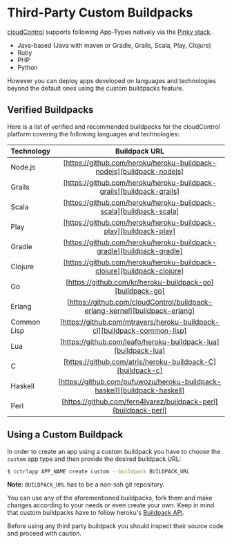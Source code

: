 # Third-Party Custom Buildpacks

[cloudControl][cloudControl] supports following App-Types natively via the [Pinky stack][PinkyStack]. 

- Java-based (Java with maven or Gradle, Grails, Scala, Play, Clojure)
- Ruby
- PHP
- Python
 
However you can deploy apps developed on languages and technologies beyond the default ones using the custom buildpacks
feature.

## Verified Buildpacks

Here is a list of verified and recommended buildpacks for the cloudControl platform covering the following languages and technologies:

|Technology|Buildpack URL|
|:---------|:----------:|
|Node.js|[https://github.com/heroku/heroku-buildpack-nodejs][buildpack-nodejs]|
|Grails|[https://github.com/heroku/heroku-buildpack-grails][buildpack-grails]|
|Scala|[https://github.com/heroku/heroku-buildpack-scala][buildpack-scala]|
|Play|[https://github.com/heroku/heroku-buildpack-play][buildpack-play]|
|Gradle|[https://github.com/heroku/heroku-buildpack-gradle][buildpack-gradle]|
|Clojure|[https://github.com/heroku/heroku-buildpack-clojure][buildpack-clojure]|
|Go|[https://github.com/kr/heroku-buildpack-go][buildpack-go]|
|Erlang|[https://github.com/cloudControl/buildpack-erlang-kernel][buildpack-erlang]|
|Common Lisp|[https://github.com/mtravers/heroku-buildpack-cl][buildpack-common-lisp]|
|Lua|[https://github.com/leafo/heroku-buildpack-lua][buildpack-lua]|
|C|[https://github.com/atris/heroku-buildpack-C][buildpack-c]|
|Haskell|[https://github.com/pufuwozu/heroku-buildpack-haskell][buildpack-haskell]|
|Perl|[https://github.com/fern4lvarez/buildpack-perl][buildpack-perl]|

## Using a Custom Buildpack

In order to create an app using a custom buildpack you have to choose the `custom` app type and then provide the desired buildpack URL:

~~~bash
$ cctrlapp APP_NAME create custom --buildpack BUILDPACK_URL
~~~

**Note:** `BUILDPACK_URL` has to be a non-ssh git repository.

You can use any of the aforementioned buildpacks, fork them and make changes according to your needs or even create your own. Keep in mind that custom buildpacks have to follow heroku's [Buildpack API][buildpack-API].

Before using any third party buildpack you should inspect their source code and proceed with caution.

[cloudControl]: https://www.cloudcontrol.com
[PinkyStack]: https://www.cloudcontrol.com/dev-center/Platform%20Documentation#stacks
[buildpack-java]: https://github.com/cloudControl/buildpack-java
[buildpack-python]: https://github.com/cloudControl/buildpack-python
[buildpack-ruby]: https://github.com/cloudControl/buildpack-ruby
[buildpack-php]: https://github.com/cloudControl/buildpack-php
[buildpack-nodejs]: https://github.com/heroku/heroku-buildpack-nodejs
[buildpack-clojure]: https://github.com/heroku/heroku-buildpack-clojure
[buildpack-gradle]: https://github.com/heroku/heroku-buildpack-gradle
[buildpack-grails]: https://github.com/heroku/heroku-buildpack-grails
[buildpack-scala]: https://github.com/heroku/heroku-buildpack-scala
[buildpack-play]: https://github.com/heroku/heroku-buildpack-play
[buildpack-erlang]: https://github.com/cloudControl/buildpack-erlang-kernel
[buildpack-go]: https://github.com/kr/heroku-buildpack-go
[buildpack-common-lisp]: https://github.com/mtravers/heroku-buildpack-cl
[buildpack-lua]: https://github.com/leafo/heroku-buildpack-lua
[buildpack-c]: https://github.com/atris/heroku-buildpack-C
[buildpack-haskell]: https://github.com/pufuwozu/heroku-buildpack-haskell
[buildpack-perl]: https://github.com/fern4lvarez/buildpack-perl
[buildpack-API]: https://devcenter.heroku.com/articles/buildpack-api
